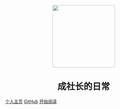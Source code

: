 <p align="center">
<img src="http://www.wink.run:9090/background/icon.svg?X-Amz-Algorithm=AWS4-HMAC-SHA256&X-Amz-Credential=minioadmin%2F20200512%2F%2Fs3%2Faws4_request&X-Amz-Date=20200512T084004Z&X-Amz-Expires=432000&X-Amz-SignedHeaders=host&X-Amz-Signature=e0fed8fb42de739d875df44cdaa77317dde0c7df555119e2b2a5fb7fe7e735f2" width="200" height="200"/>
</p>
<h1 align="center">成社长的日常</h1>

[个人主页](http://wink.run/)
[GitHub](https://github.com/2239489555)
[开始阅读](#docsify-demo)




